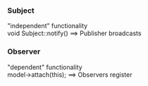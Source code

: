 ### Subject
"independent" functionality    
void Subject::notify() ==>  Publisher broadcasts
### Observer
"dependent" functionality    
model->attach(this); ==> Observers register
